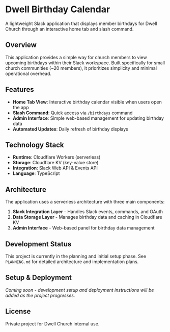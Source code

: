 # Dwell Birthday Calendar

A lightweight Slack application that displays member birthdays for Dwell Church through an interactive home tab and slash command.

## Overview

This application provides a simple way for church members to view upcoming birthdays within their Slack workspace. Built specifically for small church communities (~20 members), it prioritizes simplicity and minimal operational overhead.

## Features

- **Home Tab View**: Interactive birthday calendar visible when users open the app
- **Slash Command**: Quick access via `/birthdays` command 
- **Admin Interface**: Simple web-based management for updating birthday data
- **Automated Updates**: Daily refresh of birthday displays

## Technology Stack

- **Runtime**: Cloudflare Workers (serverless)
- **Storage**: Cloudflare KV (key-value store)
- **Integration**: Slack Web API & Events API
- **Language**: TypeScript

## Architecture

The application uses a serverless architecture with three main components:

1. **Slack Integration Layer** - Handles Slack events, commands, and OAuth
2. **Data Storage Layer** - Manages birthday data and caching in Cloudflare KV
3. **Admin Interface** - Web-based panel for birthday data management

## Development Status

This project is currently in the planning and initial setup phase. See `PLANNING.md` for detailed architecture and implementation plans.

## Setup & Deployment

_Coming soon - development setup and deployment instructions will be added as the project progresses._

## License

Private project for Dwell Church internal use.